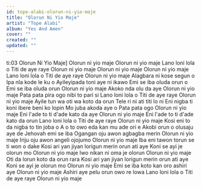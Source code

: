 ```yaml
---
id: tope-alabi-olorun-ni-yio-maje
title: "Olorun Ni Yio Maje"
artist: "Tope Alabi"
album: "Yes And Amen"
cover: ""
created: ""
updated: ""
---
```


ti:03 Olorun Ni Yio Maje]
Olorun ni yio maje
Olorun ni yio maje
Lano loni lola o
Titi de aye raye
Olorun ni yio maje
Olorun ni yio maje
Olorun ni yio maje
Lano loni lola o
Titi de aye raye
Olorun ni yio maje
Alagbara ni kose segun o
Ipa nla kode le ku o
Ayileyipada toni aye ni ikawo
Emi se iba oluda orun o
Emi se iba oluda orun
Olorun ni yio maje
Akoko nda olu da aye
Olorun ni yio maje
Pata pata pira ogo nibi to pari si
Lano loni lola o
Titi de aye raye
Olorun ni yio maje
Ayile tun wa oti wa koto da orun
Tele ri ni ati titi lo ni
Eni nigba ti koni ibere beni ko lopin
Mo juba akoda aye o
Pata pata ogo
Olorun ni yio maje
Eni l'ade to ti d'ade kato da aye
Olorun ni yio maje
Eni l'ade to ti d'ade kato da orun
Lano loni lola o
Titi de aye raye
Olorun ni yio maje
Kosi eni to da nigba to tin joba o
A o to owo eda kan mu ade ori e
Akobi orun o olusaju aye de
Jehovah emi se iba
Ogangan oju awon agbagba merin
Olorun ni yio maje
Iriju oju awon angeli ojojumo
Olorun ni yio maje
Iba eni tawon torun se ti won o dake
Kosi ari yan jiyan lorigun merin orun ati aye
Koni se ayi je olorun mo
Olorun ni yio maje
Iwo nikan ni oma je olorun
Olorun ni yio maje
Oti da lorun koto da orun rara
Kosi ari yan jiyan lorigun merin orun ati aye
Koni se ayi je olorun mo
Olorun ni yio maje
Emi se iba koto kan oro ashiri aye
Olorun ni yio maje
Ashiri aye pelu orun owo re lowa
Lano loni lola o
Titi de aye raye
Olorun ni yio maje